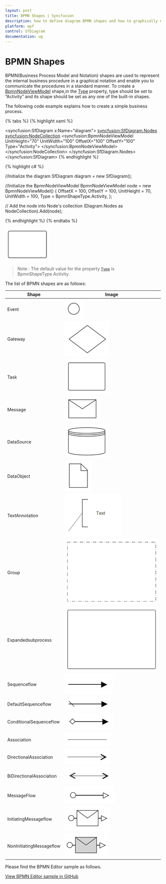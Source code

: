 ```yaml
---
layout: post
title: BPMN Shapes | Syncfusion 
description: how to define diagram BPMN shapes and how to graphically notate the internal business procedure.
platform: wpf
control: SfDiagram
documentation: ug
---
```


# BPMN Shapes

BPMN(Business Process Model and Notation) shapes are used to represent the internal business procedure in a graphical notation and enable you to communicate the procedures in a standard manner. To create a [BpmnNodeViewModel](https://help.syncfusion.com/cr/wpf/Syncfusion.UI.Xaml.Diagram.BpmnNodeViewModel.html) shape,in the [Type](https://help.syncfusion.com/cr/wpf/Syncfusion.UI.Xaml.Diagram.BpmnNodeViewModel.html#Syncfusion_UI_Xaml_Diagram_BpmnNodeViewModel_Type) property, type should be set to “Activity” and its shape should be set as any one of the built-in shapes.

The following code example explains how to create a simple business process.

{% tabs %}
{% highlight xaml %}
<!--Initialize the SfDiagram-->
<syncfusion:SfDiagram x:Name="diagram">
    <!--Initialize the Node-->
    <syncfusion:SfDiagram.Nodes>
        <!--Initialize the Node Collection-->
        <syncfusion:NodeCollection>
            <!--Initialize the BpmnNodeViewModel-->
            <syncfusion:BpmnNodeViewModel UnitHeight="70" UnitWidth="100" OffsetX="100" OffsetY="100" Type="Activity">
            </syncfusion:BpmnNodeViewModel>
        </syncfusion:NodeCollection>
    </syncfusion:SfDiagram.Nodes>
</syncfusion:SfDiagram>
{% endhighlight %}

{% highlight c# %}

//Initialize the diagram
SfDiagram diagram = new SfDiagram();

//Initialize the BpmnNodeViewModel
BpmnNodeViewModel node = new BpmnNodeViewModel()
{
  OffsetX = 100,
  OffsetY = 100,
  UnitHeight = 70,
  UnitWidth = 100,
  Type = BpmnShapeType.Activity,
};

// Add the node into Node's collection
(Diagram.Nodes as NodeCollection).Add(node);

{% endhighlight %}
{%  endtabs %}

![Create BPMNShapes](BPMN-Shapes-Images/BpmnShape_Default.png)

>Note : The default value for the property [`Type`](https://help.syncfusion.com/cr/wpf/Syncfusion.UI.Xaml.Diagram.BpmnNodeViewModel.html#Syncfusion_UI_Xaml_Diagram_BpmnNodeViewModel_Type) is BpmnShapeType.Activity.

The list of BPMN shapes are as follows:

| Shape | Image |
| -------- | -------- |
| Event | ![Event Shape](BPMN-Shapes-Images/Event.png) |
| Gateway | ![Gateway Shape](BPMN-Shapes-Images/Gateway.png) |
| Task | ![Task Shape](BPMN-Shapes-Images/Task.png) |
| Message | ![Message Shape](BPMN-Shapes-Images/Message.png) |
| DataSource | ![Datasource Shape](BPMN-Shapes-Images/Datasource.png) |
| DataObject | ![Dataobject Shape](BPMN-Shapes-Images/Dataobject.png) |
| TextAnnotation | ![TextAnnotation Shape](BPMN-Shapes-Images/TextAnnotation.png) |
| Group | ![Group Shape](BPMN-Shapes-Images/Group.png) |
| Expandedsubprocess | ![Expandedsubprocess Shape](BPMN-Shapes-Images/Expandedsubprocess.png) |
| Sequenceflow | ![Sequenceflow Shape](BPMN-Shapes-Images/Sequenceflow.png) |
| DefaultSequenceflow | ![DefaultSequenceflow Shape](BPMN-Shapes-Images/DefaultSequenceflow.png) |
| ConditionalSequenceflow | ![ConditionalSequenceflow Shape](BPMN-Shapes-Images/ConditionalSequenceflow.png) |
| Association | ![Association Shape](BPMN-Shapes-Images/Association.png) |
| DirectionalAssociation | ![DirectionalAssociation Shape](BPMN-Shapes-Images/DirectionalAssociation.png) |
| BiDirectionalAssociation | ![BiDirectionalAssociation Shape](BPMN-Shapes-Images/BiDirectionalAssociation.png) |
| MessageFlow | ![MessageFlow Shape](BPMN-Shapes-Images/Messageflow.png) |
| InitiatingMessageflow | ![InitiatingMessageflow Shape](BPMN-Shapes-Images/InitiatingMessageflow.png) |
| NonInitiatingMessageflow | ![NonInitiatingMessageflow Shape](BPMN-Shapes-Images/NonInitiatingMessageflow.png) |

Please find the BPMN Editor sample as follows.

[View BPMN Editor sample in GitHub](https://github.com/SyncfusionExamples/WPF-Diagram-Examples/tree/master/Samples/BPMNEditor/Sample)